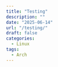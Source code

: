 ```yaml
---
title: "Testing"
description: ""
date: "2025-06-14"
url: "/testing/"
draft: false
categories: 
  - Linux
tags:
  - Arch 
---
```


